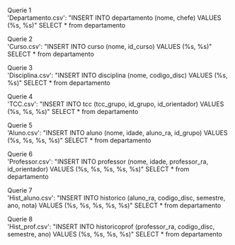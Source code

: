 Querie 1  
'Departamento.csv': "INSERT INTO departamento (nome, chefe) VALUES (%s, %s)"
 SELECT * from departamento

Querie 2  
 'Curso.csv': "INSERT INTO curso (nome, id_curso) VALUES (%s, %s)"
  SELECT * from departamento

Querie 3  
 'Disciplina.csv': "INSERT INTO disciplina (nome, codigo_disc) VALUES (%s, %s)"
  SELECT * from departamento

Querie 4  
 'TCC.csv': "INSERT INTO tcc (tcc_grupo, id_grupo, id_orientador) VALUES (%s, %s, %s)"
  SELECT * from departamento

Querie 5  
 'Aluno.csv': "INSERT INTO aluno (nome, idade, aluno_ra, id_grupo) VALUES (%s, %s, %s, %s)"
  SELECT * from departamento

Querie 6  
 'Professor.csv': "INSERT INTO professor (nome, idade, professor_ra, id_orientador) VALUES (%s, %s, %s, %s, %s)"
  SELECT * from departamento

Querie 7  
 'Hist_aluno.csv': "INSERT INTO historico (aluno_ra, codigo_disc, semestre, ano, nota) VALUES (%s, %s, %s, %s, %s)"
  SELECT * from departamento

Querie 8  
 'Hist_prof.csv': "INSERT INTO historicoprof (professor_ra, codigo_disc, semestre, ano) VALUES (%s, %s, %s, %s)"
  SELECT * from departamento
